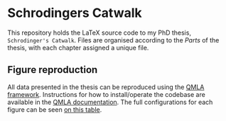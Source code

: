 # Schrodingers Catwalk

This repository holds the LaTeX source code to my PhD thesis, `Schrodinger's Catwalk`. 
Files are organised according to the *Parts* of the thesis, with each chapter assigned a unique file. 

## Figure reproduction
All data presented in the thesis can be reproduced using the [QMLA framework](https::/github.com/flynnbr11/QMLA). 
Instructions for how to install/operate the codebase are available in the [QMLA documentation](https://quantum-model-learning-agent.readthedocs.io/en/latest/).
The full configurations for each figure can be seen [on this table](https://github.com/flynnbr11/schrodingers_catwalk/blob/main/appendix/figures/figure_implementations.md). 